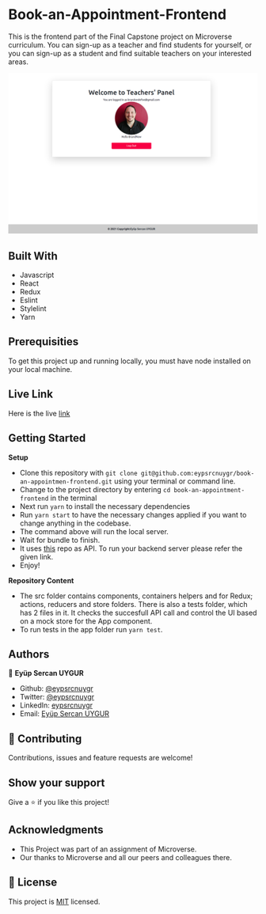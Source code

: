 # Book-an-Appointment-Frontend

This is the frontend part of the Final Capstone project on Microverse curriculum. You can sign-up as a teacher and find students for yourself, or you can sign-up as a student and find suitable teachers on your interested areas.

![screenshot](./public/capstoneScreenshot.png)<br>

## Built With

- Javascript
- React
- Redux
- Eslint
- Stylelint
- Yarn

## Prerequisities

To get this project up and running locally, you must have node installed on your local machine.

## Live Link

Here is the live [link](https://book-an-appointment-frontend.herokuapp.com/)

## Getting Started

**Setup**

- Clone this repository with ```git clone git@github.com:eypsrcnuygr/book-an-appointmen-frontend.git``` using your terminal or command line.<br>
- Change to the project directory by entering ```cd book-an-appointment-frontend``` in the terminal<br>
- Next run ```yarn``` to install the necessary dependencies<br>
- Run ```yarn start``` to have the necessary changes applied if you want to change anything in the codebase.<br>
- The command above will run the local server.<br>
- Wait for bundle to finish.<br>
- It uses [this](https://github.com/eypsrcnuygr/book-an-appointment-backend) repo as API. To run your backend server please refer the given link.
- Enjoy!<br>

**Repository Content**

- The src folder contains components, containers helpers and for Redux; actions, reducers and store folders. There is also a tests folder, which has 2 files in it.
It checks the succesfull API call and control the UI based on a mock store for the App component.
- To run tests in the app folder run ```yarn test```.

## Authors

👤 **Eyüp Sercan UYGUR**

-   Github: [@eypsrcnuygr](https://github.com/eypsrcnuygr)
-   Twitter: [@eypsrcnuygr](https://twitter.com/eypsrcnuygr)
-   LinkedIn: [eypsrcnuygr](https://www.linkedin.com/in/eypsrcnuygr/)
-   Email: [Eyüp Sercan UYGUR](sercanuygur@gmail.com)


## 🤝 Contributing

Contributions, issues and feature requests are welcome!

## Show your support

Give a ⭐️ if you like this project!

## Acknowledgments

-   This Project was part of an assignment of Microverse.
-   Our thanks to Microverse and all our peers and colleagues there.

## 📝 License

This project is [MIT](https://github.com/git/git-scm.com/blob/master/MIT-LICENSE.txt) licensed.
